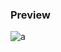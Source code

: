 ### Preview
![a](https://github.com/Eazvy/UILibs/blob/main/Librarys/Red/Screenshot%202022-12-04%20132045.png?raw=true)
